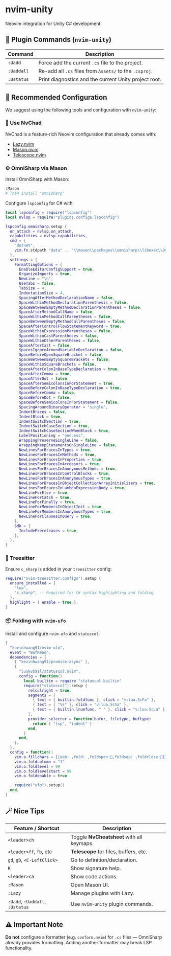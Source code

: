 
# nvim-unity

Neovim integration for Unity C# development.

## 🔧 Plugin Commands (`nvim-unity`)

| Command     | Description                                      |
|-------------|--------------------------------------------------|
| `:Uadd`     | Force add the current `.cs` file to the project. |
| `:Uaddall`  | Re-add all `.cs` files from `Assets/` to the `.csproj`. |
| `:Ustatus`  | Print diagnostics and the current Unity project root. |

## 🔧 Recommended Configuration

We suggest using the following tools and configuration with `nvim-unity`:

### 🧪 Use NvChad

NvChad is a feature-rich Neovim configuration that already comes with:

- [Lazy.nvim](https://github.com/folke/lazy.nvim)
- [Mason.nvim](https://github.com/williamboman/mason.nvim)
- [Telescope.nvim](https://github.com/nvim-telescope/telescope.nvim)

### ⚙️ OmniSharp via Mason

Install OmniSharp with Mason:

```bash
:Mason
# Then install "omnisharp"
```

Configure `lspconfig` for C# with:

```lua
local lspconfig = require("lspconfig")
local nvlsp = require("plugins.configs.lspconfig")

lspconfig.omnisharp.setup {
  on_attach = nvlsp.on_attach,
  capabilities = nvlsp.capabilities,
  cmd = {
    "dotnet",
    vim.fn.stdpath "data" .. "\\mason\\packages\\omnisharp\\libexec\\OmniSharp.dll",
  },
  settings = {
    FormattingOptions = {
      EnableEditorConfigSupport = true,
      OrganizeImports = true,
      NewLine = "\n",
      UseTabs = false,
      TabSize = 4,
      IndentationSize = 4,
      SpacingAfterMethodDeclarationName = false,
      SpaceWithinMethodDeclarationParenthesis = false,
      SpaceBetweenEmptyMethodDeclarationParentheses = false,
      SpaceAfterMethodCallName = false,
      SpaceWithinMethodCallParentheses = false,
      SpaceBetweenEmptyMethodCallParentheses = false,
      SpaceAfterControlFlowStatementKeyword = true,
      SpaceWithinExpressionParentheses = false,
      SpaceWithinCastParentheses = false,
      SpaceWithinOtherParentheses = false,
      SpaceAfterCast = false,
      SpacesIgnoreAroundVariableDeclaration = false,
      SpaceBeforeOpenSquareBracket = false,
      SpaceBetweenEmptySquareBrackets = false,
      SpaceWithinSquareBrackets = false,
      SpaceAfterColonInBaseTypeDeclaration = true,
      SpaceAfterComma = true,
      SpaceAfterDot = false,
      SpaceAfterSemicolonsInForStatement = true,
      SpaceBeforeColonInBaseTypeDeclaration = true,
      SpaceBeforeComma = false,
      SpaceBeforeDot = false,
      SpaceBeforeSemicolonsInForStatement = false,
      SpacingAroundBinaryOperator = "single",
      IndentBraces = false,
      IndentBlock = true,
      IndentSwitchSection = true,
      IndentSwitchCaseSection = true,
      IndentSwitchCaseSectionWhenBlock = true,
      LabelPositioning = "oneLess",
      WrappingPreserveSingleLine = false,
      WrappingKeepStatementsOnSingleLine = false,
      NewLinesForBracesInTypes = true,
      NewLinesForBracesInMethods = true,
      NewLinesForBracesInProperties = true,
      NewLinesForBracesInAccessors = true,
      NewLinesForBracesInAnonymousMethods = true,
      NewLinesForBracesInControlBlocks = true,
      NewLinesForBracesInAnonymousTypes = true,
      NewLinesForBracesInObjectCollectionArrayInitializers = true,
      NewLinesForBracesInLambdaExpressionBody = true,
      NewLineForElse = true,
      NewLineForCatch = true,
      NewLineForFinally = true,
      NewLineForMembersInObjectInit = true,
      NewLineForMembersInAnonymousTypes = true,
      NewLineForClausesInQuery = true,
    },
    Sdk = {
      IncludePrereleases = true,
    },
  },
}
```

### 🧩 Treesitter

Ensure `c_sharp` is added in your `treesitter` config:

```lua
require("nvim-treesitter.configs").setup {
  ensure_installed = {
    "lua",
    "c_sharp", -- Required for C# syntax highlighting and folding
  },
  highlight = { enable = true },
}
```

### 📦 Folding with `nvim-ufo`

Install and configure `nvim-ufo` and `statuscol`:

```lua
{
  "kevinhwang91/nvim-ufo",
  event = "BufRead",
  dependencies = {
    { "kevinhwang91/promise-async" },
    {
      "luukvbaal/statuscol.nvim",
      config = function()
        local builtin = require "statuscol.builtin"
        require("statuscol").setup {
          relculright = true,
          segments = {
            { text = { builtin.foldfunc }, click = "v:lua.ScFa" },
            { text = { "%s" }, click = "v:lua.ScSa" },
            { text = { builtin.lnumfunc, " " }, click = "v:lua.ScLa" },
          },
          provider_selector = function(bufnr, filetype, buftype)
            return { "lsp", "indent" }
          end,
        }
      end,
    },
  },
  config = function()
    vim.o.fillchars = [[eob: ,fold: ,foldopen:,foldsep: ,foldclose:]]
    vim.o.foldcolumn = "1"
    vim.o.foldlevel = 99
    vim.o.foldlevelstart = 99
    vim.o.foldenable = true

    require("ufo").setup()
  end,
}
```

## 🪄 Nice Tips

| Feature / Shortcut           | Description                                            |
|------------------------------|--------------------------------------------------------|
| `<leader>ch`                 | Toggle **NvCheatsheet** with all keymaps.             |
| `<leader>ff`, `fb`, etc      | **Telescope** for files, buffers, etc.                |
| `gd`, `gD`, `<C-LeftClick>`  | Go to definition/declaration.                         |
| `K`                          | Show signature help.                                  |
| `<leader>ca`                 | Show code actions.                                    |
| `:Mason`                     | Open Mason UI.                                        |
| `:Lazy`                      | Manage plugins with Lazy.                             |
| `:Uadd`, `:Uaddall`, `:Ustatus` | Use `nvim-unity` plugin commands.                  |

## ⚠️ Important Note

**Do not** configure a formatter (e.g. `conform.nvim`) for `.cs` files — OmniSharp already provides formatting. Adding another formatter may break LSP functionality.

